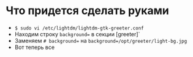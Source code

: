 # Что придется сделать руками

 * `$ sudo vi /etc/lightdm/lightdm-gtk-greeter.conf`
 * Находим строку `background=` в секции [greeter]`
 * Заменяем `# background=` на `background=/opt/greeter/light-bg.jpg`
 * Вот теперь все
